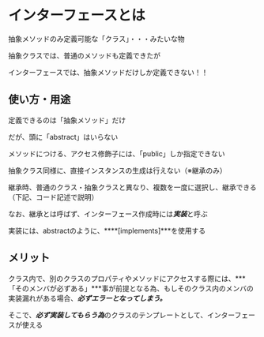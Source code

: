 # インターフェースとは

抽象メソッドのみ定義可能な「クラス」・・・みたいな物

抽象クラスでは、普通のメソッドも定義できたが

インターフェースでは、抽象メソッドだけしか定義できない！！

## 使い方・用途

定義できるのは「抽象メソッド」だけ

だが、頭に「abstract」はいらない

メソッドにつける、アクセス修飾子には、「public」しか指定できない

抽象クラス同様に、直接インスタンスの生成は行えない（※継承のみ）

継承時、普通のクラス・抽象クラスと異なり、複数を一度に選択し、継承できる（下記、コード記述で説明）

なお、継承とは呼ばず、インターフェース作成時には***実装***と呼ぶ

実装には、abstractのように、****[implements]***を使用する

## メリット

クラス内で、別のクラスのプロパティやメソッドにアクセスする際には、***「そのメンバが必ずある」***事が前提となる為、もしそのクラス内のメンバの実装漏れがある場合、***必ずエラーとなってしまう。***

そこで、***必ず実装してもらう為***のクラスのテンプレートとして、インターフェースが使える


